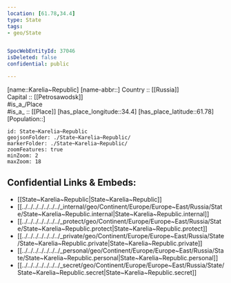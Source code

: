 ```yaml
---
location: [61.78,34.4] 
type: State
tags:
- geo/State


SpocWebEntityId: 37046
isDeleted: false
confidential: public

---
```

[name::Karelia~Republic] 
[name-abbr::] 
Country :: [[Russia]]  
Capital :: [[Petrosawodsk]]  
#is_a_/Place  
#is_a_ :: [[Place]] 
[has_place_longitude::34.4] 
[has_place_latitude::61.78] 
[Population::] 



```leaflet
id: State~Karelia~Republic
geojsonFolder: ./State~Karelia~Republic/
markerFolder: ./State~Karelia~Republic/
zoomFeatures: true 
minZoom: 2 
maxZoom: 18
```


## Confidential Links & Embeds: 
- [[State~Karelia~Republic|State~Karelia~Republic]]  
- [[../../../../../../../_internal/geo/Continent/Europe/Europe~East/Russia/State/State~Karelia~Republic.internal|State~Karelia~Republic.internal]] 
- [[../../../../../../../_protect/geo/Continent/Europe/Europe~East/Russia/State/State~Karelia~Republic.protect|State~Karelia~Republic.protect]] 
- [[../../../../../../../_private/geo/Continent/Europe/Europe~East/Russia/State/State~Karelia~Republic.private|State~Karelia~Republic.private]] 
- [[../../../../../../../_personal/geo/Continent/Europe/Europe~East/Russia/State/State~Karelia~Republic.personal|State~Karelia~Republic.personal]] 
- [[../../../../../../../_secret/geo/Continent/Europe/Europe~East/Russia/State/State~Karelia~Republic.secret|State~Karelia~Republic.secret]] 
